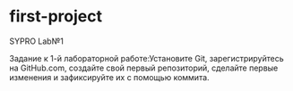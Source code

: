 # first-project
SYPRO Lab№1

Задание к 1-й лабораторной работе:Установите Git, зарегистрируйтесь на GitHub.com, создайте свой первый репозиторий, сделайте первые изменения и зафиксируйте их с помощью коммита.  
